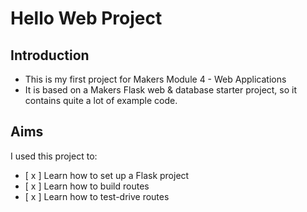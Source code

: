 # Hello Web Project

## Introduction

- This is my first project for Makers Module 4 - Web Applications
- It is based on a Makers Flask web & database starter project, so it contains quite a lot of example code.

## Aims

I used this project to:
- [ x ] Learn how to set up a Flask project
- [ x ] Learn how to build routes
- [ x ] Learn how to test-drive routes

